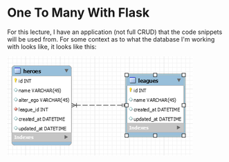 # One To Many With Flask

For this lecture, I have an application (not full CRUD) that the code snippets will be used from. For some context as to what the database I'm working with looks like, it looks like this:

![ERD](HeroERD.png)